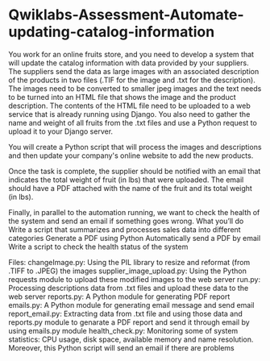 # Qwiklabs-Assessment-Automate-updating-catalog-information

You work for an online fruits store, and you need to develop a system that will update the catalog information with data provided by your suppliers. The suppliers send the data as large images with an associated description of the products in two files (.TIF for the image and .txt for the description). The images need to be converted to smaller jpeg images and the text needs to be turned into an HTML file that shows the image and the product description. The contents of the HTML file need to be uploaded to a web service that is already running using Django. You also need to gather the name and weight of all fruits from the .txt files and use a Python request to upload it to your Django server.

You will create a Python script that will process the images and descriptions and then update your company's online website to add the new products.

Once the task is complete, the supplier should be notified with an email that indicates the total weight of fruit (in lbs) that were uploaded. The email should have a PDF attached with the name of the fruit and its total weight (in lbs).

Finally, in parallel to the automation running, we want to check the health of the system and send an email if something goes wrong. What you’ll do Write a script that summarizes and processes sales data into different categories Generate a PDF using Python Automatically send a PDF by email Write a script to check the health status of the system

Files:
changeImage.py: Using the PIL library to resize and reformat (from .TIFF to .JPEG) the images
supplier_image_upload.py: Using the Python requests module to upload these modified images to the web server
run.py: Processing descriptions data from .txt files and upload these data to the web server
reports.py: A Python module for generating PDF report
emails.py: A Python module for generating email message and send email
report_email.py: Extracting data from .txt file and using those data and reports.py module to genarate a PDF report and send it through email by using emails.py module
health_check.py: Monitoring some of system statistics: CPU usage, disk space, available memory and name resolution. Moreover, this Python script will send an email if there are problems
